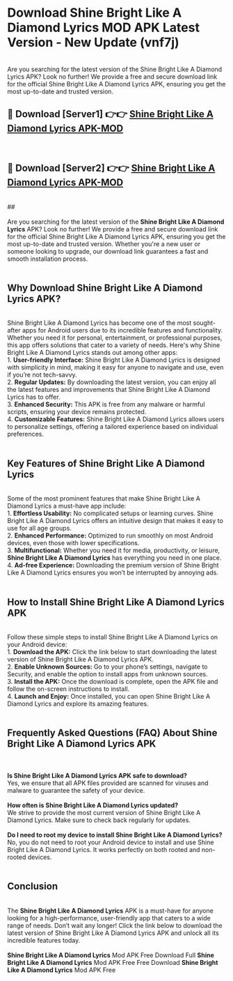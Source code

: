 # Download Shine Bright Like A Diamond Lyrics MOD APK Latest Version - New Update (vnf7j)<br>
<br>
Are you searching for the latest version of the Shine Bright Like A Diamond Lyrics APK? Look no further! We provide a free and secure download link for the official Shine Bright Like A Diamond Lyrics APK, ensuring you get the most up-to-date and trusted version.
 <br>

##  🔴 Download [Server1] 👉👉 <a href="https://download.123hd.live?title=Shine Bright Like A Diamond Lyrics">Shine Bright Like A Diamond Lyrics APK-MOD</a><br>
  <br>

##  🔴 Download [Server2] 👉👉 <a href="https://download.123hd.live?title=Shine Bright Like A Diamond Lyrics">Shine Bright Like A Diamond Lyrics APK-MOD</a><br>
  <br>
  ##
  <br>
  <br>
Are you searching for the latest version of the <strong>Shine Bright Like A Diamond Lyrics</strong> APK? Look no further! We provide a free and secure download link for the official Shine Bright Like A Diamond Lyrics APK, ensuring you get the most up-to-date and trusted version. Whether you're a new user or someone looking to upgrade, our download link guarantees a fast and smooth installation process.
<br><br>
<h2><strong>Why Download Shine Bright Like A Diamond Lyrics APK?</strong></h2>
<br>
Shine Bright Like A Diamond Lyrics has become one of the most sought-after apps for Android users due to its incredible features and functionality. Whether you need it for personal, entertainment, or professional purposes, this app offers solutions that cater to a variety of needs. Here's why Shine Bright Like A Diamond Lyrics stands out among other apps:
<br>
1. <strong>User-friendly Interface:</strong> Shine Bright Like A Diamond Lyrics is designed with simplicity in mind, making it easy for anyone to navigate and use, even if you’re not tech-savvy.
<br>
2. <strong>Regular Updates:</strong> By downloading the latest version, you can enjoy all the latest features and improvements that Shine Bright Like A Diamond Lyrics has to offer.
<br>
3. <strong>Enhanced Security:</strong> This APK is free from any malware or harmful scripts, ensuring your device remains protected.
<br>
4. <strong>Customizable Features:</strong> Shine Bright Like A Diamond Lyrics allows users to personalize settings, offering a tailored experience based on individual preferences.
<br><br>
<h2><strong>Key Features of Shine Bright Like A Diamond Lyrics</strong></h2>
<br>
Some of the most prominent features that make Shine Bright Like A Diamond Lyrics a must-have app include:
<br>
1. <strong>Effortless Usability:</strong> No complicated setups or learning curves. Shine Bright Like A Diamond Lyrics offers an intuitive design that makes it easy to use for all age groups.
<br>
2. <strong>Enhanced Performance:</strong> Optimized to run smoothly on most Android devices, even those with lower specifications.
<br>
3. <strong>Multifunctional:</strong> Whether you need it for media, productivity, or leisure, <strong>Shine Bright Like A Diamond Lyrics</strong> has everything you need in one place.
<br>
4. <strong>Ad-free Experience:</strong> Downloading the premium version of Shine Bright Like A Diamond Lyrics ensures you won’t be interrupted by annoying ads.
<br><br>
<h2><strong>How to Install Shine Bright Like A Diamond Lyrics APK</strong></h2>
<br>
Follow these simple steps to install Shine Bright Like A Diamond Lyrics on your Android device:
<br>
1. <strong>Download the APK:</strong> Click the link below to start downloading the latest version of Shine Bright Like A Diamond Lyrics APK.
<br>
2. <strong>Enable Unknown Sources:</strong> Go to your phone’s settings, navigate to Security, and enable the option to install apps from unknown sources.
<br>
3. <strong>Install the APK:</strong> Once the download is complete, open the APK file and follow the on-screen instructions to install.
<br>
4. <strong>Launch and Enjoy:</strong> Once installed, you can open Shine Bright Like A Diamond Lyrics and explore its amazing features.
<br><br>
<h2><strong>Frequently Asked Questions (FAQ) About Shine Bright Like A Diamond Lyrics APK</strong></h2>
<br><br>
<strong>Is Shine Bright Like A Diamond Lyrics APK safe to download?</strong>
<br>
Yes, we ensure that all APK files provided are scanned for viruses and malware to guarantee the safety of your device.
<br><br>
<strong>How often is Shine Bright Like A Diamond Lyrics updated?</strong>
<br>
We strive to provide the most current version of Shine Bright Like A Diamond Lyrics. Make sure to check back regularly for updates.
<br><br>
<strong>Do I need to root my device to install Shine Bright Like A Diamond Lyrics?</strong>
<br>
No, you do not need to root your Android device to install and use Shine Bright Like A Diamond Lyrics. It works perfectly on both rooted and non-rooted devices.
<br><br>
<h2><strong>Conclusion</strong></h2>
<br>
The <strong>Shine Bright Like A Diamond Lyrics</strong> APK is a must-have for anyone looking for a high-performance, user-friendly app that caters to a wide range of needs. Don’t wait any longer! Click the link below to download the latest version of Shine Bright Like A Diamond Lyrics APK and unlock all its incredible features today.
<br><br>
<strong>Shine Bright Like A Diamond Lyrics</strong> Mod APK Free Download Full <strong>Shine Bright Like A Diamond Lyrics</strong> Mod APK Free Free Download <strong>Shine Bright Like A Diamond Lyrics</strong> Mod APK Free